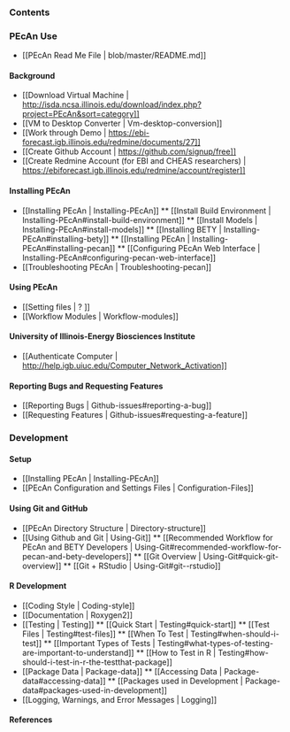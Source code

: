 ### Contents

### PEcAn Use
* [[PEcAn Read Me File | blob/master/README.md]]

#### Background
* [[Download Virtual Machine | http://isda.ncsa.illinois.edu/download/index.php?project=PEcAn&sort=category]]
* [[VM to Desktop Converter | Vm-desktop-conversion]]
* [[Work through Demo | https://ebi-forecast.igb.illinois.edu/redmine/documents/27]]
* [[Create Github Account | https://github.com/signup/free]]
* [[Create Redmine Account (for EBI and CHEAS researchers) | https://ebiforecast.igb.illinois.edu/redmine/account/register]]

#### Installing PEcAn
* [[Installing PEcAn | Installing-PEcAn]]
** [[Install Build Environment | Installing-PEcAn#install-build-environment]]
** [[Install Models | Installing-PEcAn#install-models]]
** [[Installing BETY | Installing-PEcAn#installing-bety]]
** [[Installing PEcAn | Installing-PEcAn#installing-pecan]]
** [[Configuring PEcAn Web Interface | Installing-PEcAn#configuring-pecan-web-interface]]
* [[Troubleshooting PEcAn | Troubleshooting-pecan]]

#### Using PEcAn 
* [[Setting files | ? ]]
* [[Workflow Modules | Workflow-modules]]

#### University of Illinois-Energy Biosciences Institute 
* [[Authenticate Computer | http://help.igb.uiuc.edu/Computer_Network_Activation]]

#### Reporting Bugs and Requesting Features
* [[Reporting Bugs | Github-issues#reporting-a-bug]]
* [[Requesting Features | Github-issues#requesting-a-feature]]

### Development

#### Setup
* [[Installing PEcAn | Installing-PEcAn]]
* [[PEcAn Configuration and Settings Files | Configuration-Files]]

#### Using Git and GitHub
* [[PEcAn Directory Structure | Directory-structure]]
* [[Using Github and Git | Using-Git]]
** [[Recommended Workflow for PEcAn and BETY Developers | Using-Git#recommended-workflow-for-pecan-and-bety-developers]]
** [[Git Overview | Using-Git#quick-git-overview]]
** [[Git + RStudio | Using-Git#git--rstudio]]
#### R Development
* [[Coding Style | Coding-style]]
* [[Documentation | Roxygen2]]
* [[Testing | Testing]]
** [[Quick Start | Testing#quick-start]]
** [[Test Files | Testing#test-files]]
** [[When To Test | Testing#when-should-i-test]]
** [[Important Types of Tests | Testing#what-types-of-testing-are-important-to-understand]]
** [[How to Test in R | Testing#how-should-i-test-in-r-the-testthat-package]]
* [[Package Data | Package-data]]
** [[Accessing Data | Package-data#accessing-data]]
** [[Packages used in Development | Package-data#packages-used-in-development]]
* [[Logging, Warnings, and Error Messages | Logging]]

#### References
